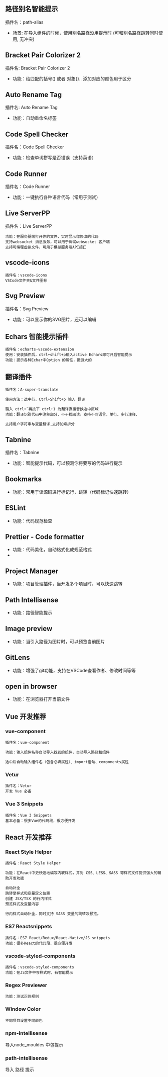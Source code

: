 ## 路径别名智能提示
插件名：path-alias
- 场景: 在导入组件的时候，使用别名路径没用提示时 (可和别名路径跳转同时使用, 无冲突)

## Bracket Pair Colorizer 2
插件名: Bracket Pair Colorizer 2
- 功能：给匹配的括号() 或者 对象{}.. 添加对应的颜色用于区分

## Auto Rename Tag
插件名: Auto Rename Tag
- 功能：自动重命名标签

## Code Spell Checker
插件名：Code Spell Checker
- 功能：检查单词拼写是否错误（支持英语）

## Code Runner
插件名：Code Runner
- 功能：一键执行各种语言代码（常用于测试）

## Live ServerPP
插件名：Live ServerPP

	功能：在服务器端打开你的文件，实时显示你修改的代码
	支持websocket 消息服务，可以用于调试websocket 客户端
	支持可编程虚拟文件，可用于模拟服务端API接口
	
## vscode-icons
	插件名：vscode-icons
	VSCode文件夹&文件图标

## Svg Preview
插件名：Svg Preview
- 功能：可以显示你的SVG图片，还可以编辑

## Echars 智能提示插件
	插件名：echarts-vscode-extension
	使用：安装插件后，ctrl+shift+p输入active Echars即可开启智能提示
	功能：提示各种Echar中Option 的属性，挺强大的

## 翻译插件
	插件名：A-super-translate

	使用方法：选中行，Ctrl+Shift+p 输入 翻译

	键入 ctrl+`再按下 ctrl+1 为翻译直接替换选中区域
	功能：翻译识别代码中注释部分，不干扰阅读。支持不同语言，单行、多行注释、

	支持用户字符串与变量翻译,支持驼峰拆分

## Tabnine
插件名：Tabnine
- 功能：智能提示代码，可以预测你将要写的代码进行提示

## Bookmarks
- 功能：常用于读源码进行标记行，跳转（代码标记快速跳转）

## ESLint
- 功能：代码规范检查

## Prettier - Code formatter
- 功能：代码美化，自动格式化成规范格式
- 
## Project Manager
- 功能：项目管理插件，当开发多个项目时，可以快速跳转

## Path Intellisense
- 功能：路径智能提示

## Image preview
- 功能：当引入路径为图片时，可以预览当前图片

## GitLens
- 功能：增强了git功能，支持在VSCode查看作者、修改时间等等

## open in browser
- 功能：在浏览器打开当前文件

## Vue 开发推荐
### vue-component
	插件名：vue-component

	功能：输入组件名称自动导入找到的组件，自动导入路径和组件

	选中后自动输入组件名（包含必填属性）、import语句、components属性
	
### Vetur
	插件名：Vetur
	开发 Vue 必备
	
### Vue 3 Snippets
	插件名：Vue 3 Snippets
	基本必备：很多Vue的代码段，很方便开发

## React 开发推荐
### React Style Helper
	插件名：React Style Helper

	功能：在React中更快速地编写内联样式，并对 CSS、LESS、SASS 等样式文件提供强大的辅助开发功能

	自动补全
	跳转至样式和变量定义位置
	创建 JSX/TSX 的行内样式
	预览样式及变量内容

	行内样式自动补全，同时支持 SASS 变量的跳转及预览。
	
### ES7 Reactsnippets
	插件名：ES7 React/Redux/React-Native/JS snippets
	功能：很多React的代码段，很方便开发

### vscode-styled-components
	插件名：vscode-styled-components
	功能：在JS文件中写样式时，有智能提示
	
	
### Regex Previewer
	功能：测试正则规则
	
### Window Color
	不同项目设置不同颜色

### npm-intellisense 
导入node_mouldes 中包提示
### path-intellisense
导入 路径 提示